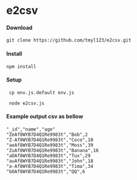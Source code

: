 # e2csv

#### Download

```git clone https://github.com/tmyl123/e2csv.git```



#### Install

```npm install```



#### Setup

``` cp env.js.default env.js```

``` node e2csv.js```


#### Example output csv as bellow

```
"_id","name","age"
"ZeAf8WYB7D4Q1Re9983t","Bob",2
"Z-Af8WYB7D4Q1Re9983t","Coco",10
"aeAf8WYB7D4Q1Re9983t","Moss",39
"ZuAf8WYB7D4Q1Re9983t","Banana",16
"aOAf8WYB7D4Q1Re9983t","Tux",29
"auAf8WYB7D4Q1Re9983t","John",18
"a-Af8WYB7D4Q1Re9983t","Tima",34
"bOAf8WYB7D4Q1Re9983t","QQ",6
```

